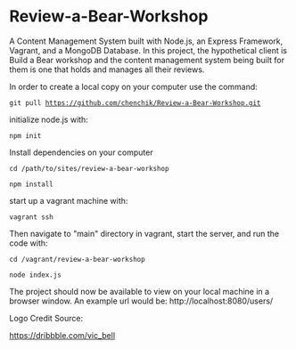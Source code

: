 # Review-a-Bear-Workshop
A Content Management System built with Node.js, an Express Framework, Vagrant, and a MongoDB Database. In this project, the hypothetical client is Build a Bear workshop and the content management system being built for them is one that holds and manages all their reviews.

In order to create a local copy on your computer use the command:

<code>git pull https://github.com/chenchik/Review-a-Bear-Workshop.git</code>

initialize node.js with:

<code>npm init</code>

Install dependencies on your computer

<code>cd /path/to/sites/review-a-bear-workshop</code>

<code>npm install</code>

start up a vagrant machine with:

<code>vagrant ssh</code>

Then navigate to "main" directory in vagrant, start the server, and run the code with:

<code>cd /vagrant/review-a-bear-workshop</code>

<code>node index.js</code>

The project should now be available to view on your local machine in a browser window. 
An example url would be: http://localhost:8080/users/

Logo Credit Source: 

https://dribbble.com/vic_bell
